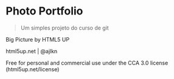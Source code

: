 # Photo Portfolio

> Um simples projeto do curso de git

Big Picture by HTML5 UP

html5up.net | @ajlkn

Free for personal and commercial use under the CCA 3.0 license (html5up.net/license)

